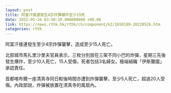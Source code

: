 ```yaml
---
layout: post
title: 阿富汗接連發生4宗炸彈爆炸至少15死
date: 2022-05-26 03:50:10.000000000 +08:00
link: https://news.rthk.hk/rthk/ch/component/k2/1650189-20220526.htm
categories: rthk
---
```


阿富汗接連發生至少4宗炸彈襲擊，造成至少15人死亡。

北部城市馬扎里沙里夫官員表示，三枚分別放在三架不同小巴的炸彈，星期三先後發生爆炸，至少10人死亡，15人受傷，死者包括3名婦女。極端組織「伊斯蘭國」承認責任。

首都喀布爾一座清真寺同日較後時間亦遭到炸彈襲擊，至少5人死亡，超過20人受傷。內政部說，炸彈被放置在清真寺的風扇內。
